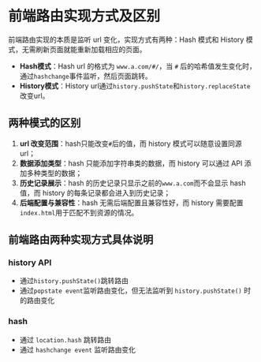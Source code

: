 # 前端路由实现方式及区别
前端路由实现的本质是监听 url 变化，实现方式有两种：Hash 模式和 History 模式，无需刷新页面就能重新加载相应的页面。 
- **Hash模式**：Hash url 的格式为 `www.a.com/#/`，当 `#` 后的哈希值发生变化时，通过`hashchange`事件监听，然后页面跳转。
- **History模式**：History url通过`history.pushState`和`history.replaceState`改变url。 

## 两种模式的区别
1. **url 改变范围**：hash只能改变`#`后的值，而 history 模式可以随意设置同源 url；
2. **数据添加类型**：hash 只能添加字符串类的数据，而 history 可以通过 API 添加多种类型的数据；
3. **历史记录展示**：hash 的历史记录只显示之前的`www.a.com`而不会显示 hash 值，而 history 的每条记录都会进入到历史记录；
4. **后端配置与兼容性**：hash 无需后端配置且兼容性好，而 history 需要配置`index.html`用于匹配不到资源的情况。

## 前端路由两种实现方式具体说明
### history API
- 通过`history.pushState()`跳转路由
- 通过`popstate event`监听路由变化，但无法监听到 `history.pushState()`  时的路由变化
### hash
- 通过 `location.hash` 跳转路由
- 通过 `hashchange event` 监听路由变化